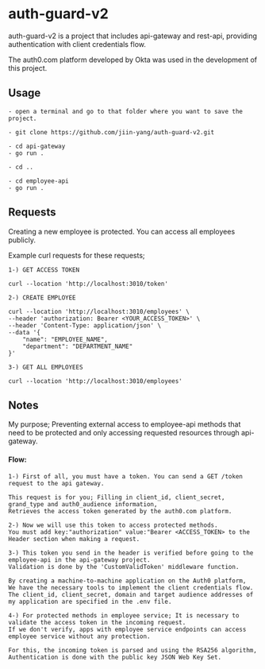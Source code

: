 # auth-guard-v2

auth-guard-v2 is a project that includes api-gateway and rest-api, providing authentication with client credentials flow.

The auth0.com platform developed by Okta was used in the development of this project.

## Usage

```
- open a terminal and go to that folder where you want to save the project.

- git clone https://github.com/jiin-yang/auth-guard-v2.git

- cd api-gateway
- go run .

- cd ..

- cd employee-api
- go run .
```


## Requests

Creating a new employee is protected. You can access all employees publicly.

Example curl requests for these requests;

```
1-) GET ACCESS TOKEN

curl --location 'http://localhost:3010/token'
```

```
2-) CREATE EMPLOYEE

curl --location 'http://localhost:3010/employees' \
--header 'authorization: Bearer <YOUR_ACCESS_TOKEN>' \
--header 'Content-Type: application/json' \
--data '{
    "name": "EMPLOYEE_NAME",
    "department": "DEPARTMENT_NAME"
}'
```
```
3-) GET ALL EMPLOYEES

curl --location 'http://localhost:3010/employees'
```

## Notes

My purpose; Preventing external access to employee-api methods that need to be protected and only accessing requested resources through api-gateway.

#### Flow:
```
1-) First of all, you must have a token. You can send a GET /token request to the api gateway.

This request is for you; Filling in client_id, client_secret, grand_type and auth0_audience information,
Retrieves the access token generated by the auth0.com platform.

2-) Now we will use this token to access protected methods.
You must add key:"authorization" value:"Bearer <ACCESS_TOKEN> to the Header section when making a request.

3-) This token you send in the header is verified before going to the employee-api in the api-gateway project.
Validation is done by the 'CustomValidToken' middleware function.

By creating a machine-to-machine application on the Auth0 platform,
We have the necessary tools to implement the client credentials flow.
The client_id, client_secret, domain and target audience addresses of my application are specified in the .env file.

4-) For protected methods in employee service; It is necessary to validate the access token in the incoming request.
If we don't verify, apps with employee service endpoints can access employee service without any protection.

For this, the incoming token is parsed and using the RSA256 algorithm,
Authentication is done with the public key JSON Web Key Set.

```